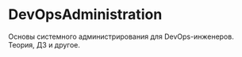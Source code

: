 # DevOpsAdministration
Основы системного администрирования для DevOps-инженеров. Теория, ДЗ и другое.
